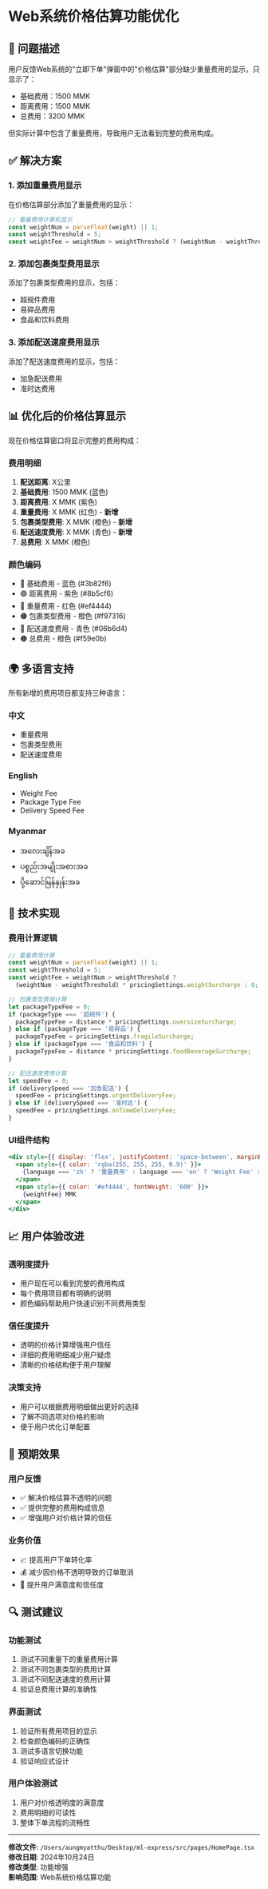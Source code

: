 # Web系统价格估算功能优化

## 🎯 问题描述

用户反馈Web系统的"立即下单"弹窗中的"价格估算"部分缺少重量费用的显示，只显示了：
- 基础费用：1500 MMK
- 距离费用：1500 MMK  
- 总费用：3200 MMK

但实际计算中包含了重量费用，导致用户无法看到完整的费用构成。

## ✅ 解决方案

### 1. 添加重量费用显示
在价格估算部分添加了重量费用的显示：
```typescript
// 重量费用计算和显示
const weightNum = parseFloat(weight) || 1;
const weightThreshold = 5;
const weightFee = weightNum > weightThreshold ? (weightNum - weightThreshold) * pricingSettings.weightSurcharge : 0;
```

### 2. 添加包裹类型费用显示
添加了包裹类型费用的显示，包括：
- 超规件费用
- 易碎品费用  
- 食品和饮料费用

### 3. 添加配送速度费用显示
添加了配送速度费用的显示，包括：
- 加急配送费用
- 准时达费用

## 📊 优化后的价格估算显示

现在价格估算窗口将显示完整的费用构成：

### 费用明细
1. **配送距离**: X公里
2. **基础费用**: 1500 MMK (蓝色)
3. **距离费用**: X MMK (紫色)
4. **重量费用**: X MMK (红色) - **新增**
5. **包裹类型费用**: X MMK (橙色) - **新增**
6. **配送速度费用**: X MMK (青色) - **新增**
7. **总费用**: X MMK (橙色)

### 颜色编码
- 🔵 基础费用 - 蓝色 (#3b82f6)
- 🟣 距离费用 - 紫色 (#8b5cf6)
- 🔴 重量费用 - 红色 (#ef4444)
- 🟠 包裹类型费用 - 橙色 (#f97316)
- 🔵 配送速度费用 - 青色 (#06b6d4)
- 🟠 总费用 - 橙色 (#f59e0b)

## 🌍 多语言支持

所有新增的费用项目都支持三种语言：

### 中文
- 重量费用
- 包裹类型费用
- 配送速度费用

### English
- Weight Fee
- Package Type Fee
- Delivery Speed Fee

### Myanmar
- အလေးချိန်အခ
- ပစ္စည်းအမျိုးအစားအခ
- ပို့ဆောင်မြန်နှုန်းအခ

## 🔧 技术实现

### 费用计算逻辑
```typescript
// 重量费用计算
const weightNum = parseFloat(weight) || 1;
const weightThreshold = 5;
const weightFee = weightNum > weightThreshold ? 
  (weightNum - weightThreshold) * pricingSettings.weightSurcharge : 0;

// 包裹类型费用计算
let packageTypeFee = 0;
if (packageType === '超规件') {
  packageTypeFee = distance * pricingSettings.oversizeSurcharge;
} else if (packageType === '易碎品') {
  packageTypeFee = pricingSettings.fragileSurcharge;
} else if (packageType === '食品和饮料') {
  packageTypeFee = distance * pricingSettings.foodBeverageSurcharge;
}

// 配送速度费用计算
let speedFee = 0;
if (deliverySpeed === '加急配送') {
  speedFee = pricingSettings.urgentDeliveryFee;
} else if (deliverySpeed === '准时达') {
  speedFee = pricingSettings.onTimeDeliveryFee;
}
```

### UI组件结构
```jsx
<div style={{ display: 'flex', justifyContent: 'space-between', marginBottom: '0.5rem' }}>
  <span style={{ color: 'rgba(255, 255, 255, 0.9)' }}>
    {language === 'zh' ? '重量费用' : language === 'en' ? 'Weight Fee' : 'အလေးချိန်အခ'}:
  </span>
  <span style={{ color: '#ef4444', fontWeight: '600' }}>
    {weightFee} MMK
  </span>
</div>
```

## 📈 用户体验改进

### 透明度提升
- 用户现在可以看到完整的费用构成
- 每个费用项目都有明确的说明
- 颜色编码帮助用户快速识别不同费用类型

### 信任度提升
- 透明的价格计算增强用户信任
- 详细的费用明细减少用户疑虑
- 清晰的价格结构便于用户理解

### 决策支持
- 用户可以根据费用明细做出更好的选择
- 了解不同选项对价格的影响
- 便于用户优化订单配置

## 🎯 预期效果

### 用户反馈
- ✅ 解决价格估算不透明的问题
- ✅ 提供完整的费用构成信息
- ✅ 增强用户对价格计算的信任

### 业务价值
- 📈 提高用户下单转化率
- 💰 减少因价格不透明导致的订单取消
- 🎯 提升用户满意度和信任度

## 🔍 测试建议

### 功能测试
1. 测试不同重量下的重量费用计算
2. 测试不同包裹类型的费用计算
3. 测试不同配送速度的费用计算
4. 验证总费用计算的准确性

### 界面测试
1. 验证所有费用项目的显示
2. 检查颜色编码的正确性
3. 测试多语言切换功能
4. 验证响应式设计

### 用户体验测试
1. 用户对价格透明度的满意度
2. 费用明细的可读性
3. 整体下单流程的流畅性

---

**修改文件**: `/Users/aungmyatthu/Desktop/ml-express/src/pages/HomePage.tsx`  
**修改日期**: 2024年10月24日  
**修改类型**: 功能增强  
**影响范围**: Web系统价格估算功能


